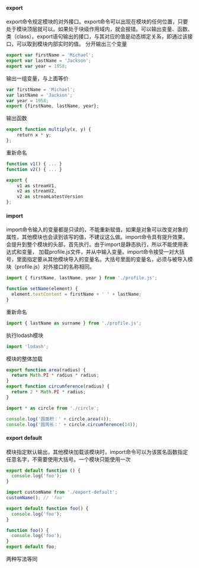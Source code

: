 #### export
export命令规定模块的对外接口。export命令可以出现在模块的任何位置，只要处于模块顶层就可以。如果处于块级作用域内，就会报错。可以输出变量、函数、类（class）。export语句输出的接口，与其对应的值是动态绑定关系，即通过该接口，可以取到模块内部实时的值。
分开输出三个变量
``` javascript
export var firstName = 'Michael';
export var lastName = 'Jackson';
export var year = 1958;
```
输出一组变量，与上面等价
``` javascript
var firstName = 'Michael';
var lastName = 'Jackson';
var year = 1958;
export {firstName, lastName, year};
```
输出函数
``` javascript
export function multiply(x, y) {
    return x * y;
};
```
重新命名
``` javascript
function v1() { ... }
function v2() { ... }

export {
    v1 as streamV1,
    v2 as streamV2,
    v2 as streamLatestVersion
};
```

#### import
import命令输入的变量都是只读的，不能重新赋值，如果是对象可以改变对象的属性，其他模块也会读到该写的值，不建议这么做。import命令具有提升效果，会提升到整个模块的头部，首先执行。由于import是静态执行，所以不能使用表达式和变量，
加载profile.js文件，并从中输入变量。import命令接受一对大括号，里面指定要从其他模块导入的变量名。大括号里面的变量名，必须与被导入模块（profile.js）对外接口的名称相同。
``` javascript
import { firstName, lastName, year } from './profile.js';

function setName(element) {
  element.textContent = firstName + ' ' + lastName;
}
```
重新命名
``` javascript
import { lastName as surname } from './profile.js';
```
执行lodash模块
``` javascript
import 'lodash';
```
模块的整体加载
``` javascript
export function area(radius) {
  return Math.PI * radius * radius;
}
export function circumference(radius) {
  return 2 * Math.PI * radius;
}

import * as circle from './circle';

console.log('圆面积：' + circle.area(4));
console.log('圆周长：' + circle.circumference(14));
```

#### export default
模块指定默认输出，其他模块加载该模块时，import命令可以为该匿名函数指定任意名字，不需要使用大括号。一个模块只能使用一次
``` javascript
export default function () {
  console.log('foo');
}

import customName from './export-default';
customName(); // 'foo'
```
``` javascript
export default function foo() {
  console.log('foo');
}

function foo() {
  console.log('foo');
}
export default foo;
```
两种写法等同
